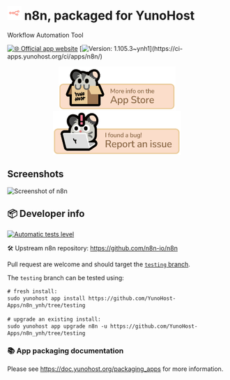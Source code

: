 <!--
N.B.: This README was automatically generated by <https://github.com/YunoHost/apps_tools/blob/main/readme_generator>
It shall NOT be edited by hand.
-->

<h1>
  <img src="https://raw.githubusercontent.com/YunoHost/apps/main/logos/n8n.png" width="32px" alt="Logo of n8n">
  n8n, packaged for YunoHost
</h1>

Workflow Automation Tool

[![🌐 Official app website](https://img.shields.io/badge/Official_app_website-darkgreen?style=for-the-badge)](https://n8n.io/)
[![Version: 1.105.3~ynh1](https://img.shields.io/badge/Version-1.105.3~ynh1-rgba(0,150,0,1)?style=for-the-badge)](https://ci-apps.yunohost.org/ci/apps/n8n/)

<div align="center">
<a href="https://apps.yunohost.org/app/n8n"><img height="100px" src="https://github.com/YunoHost/yunohost-artwork/raw/refs/heads/main/badges/neopossum-badges/badge_more_info_on_the_appstore.svg"/></a>
<a href="https://github.com/YunoHost-Apps/n8n_ynh/issues"><img height="100px" src="https://github.com/YunoHost/yunohost-artwork/raw/refs/heads/main/badges/neopossum-badges/badge_report_an_issue.svg"/></a>
</div>


## Screenshots
![Screenshot of n8n](./doc/screenshots/n8n-screenshot.png)

## 📦 Developer info

[![Automatic tests level](https://apps.yunohost.org/badge/cilevel/n8n)](https://ci-apps.yunohost.org/ci/apps/n8n/)

🛠️ Upstream n8n repository: <https://github.com/n8n-io/n8n>

Pull request are welcome and should target the [`testing` branch](https://github.com/YunoHost-Apps/n8n_ynh/tree/testing).

The `testing` branch can be tested using:
```
# fresh install:
sudo yunohost app install https://github.com/YunoHost-Apps/n8n_ynh/tree/testing

# upgrade an existing install:
sudo yunohost app upgrade n8n -u https://github.com/YunoHost-Apps/n8n_ynh/tree/testing
```

### 📚 App packaging documentation

Please see <https://doc.yunohost.org/packaging_apps> for more information.